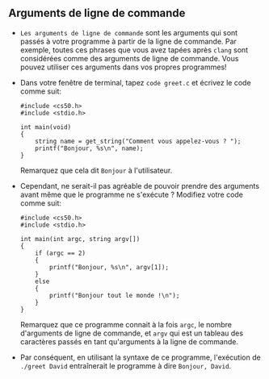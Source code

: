Arguments de ligne de commande
----------------------

*   `Les arguments de ligne de commande` sont les arguments qui sont passés à votre programme à partir de la ligne de commande. Par exemple, toutes ces phrases que vous avez tapées après `clang` sont considérées comme des arguments de ligne de commande. Vous pouvez utiliser ces arguments dans vos propres programmes!
*   Dans votre fenêtre de terminal, tapez `code greet.c` et écrivez le code comme suit:
    
        #include <cs50.h>
        #include <stdio.h>
        
        int main(void)
        {
            string name = get_string("Comment vous appelez-vous ? ");
            printf("Bonjour, %s\n", name);
        }
        
    
    Remarquez que cela dit `Bonjour` à l'utilisateur.
    
*   Cependant, ne serait-il pas agréable de pouvoir prendre des arguments avant même que le programme ne s'exécute ? Modifiez votre code comme suit:
    
        #include <cs50.h>
        #include <stdio.h>
        
        int main(int argc, string argv[])
        {
            if (argc == 2)
            {
                printf("Bonjour, %s\n", argv[1]);
            }
            else
            {
                printf("Bonjour tout le monde !\n");
            }
        }
        
    
    Remarquez que ce programme connait à la fois `argc`, le nombre d'arguments de ligne de commande, et `argv` qui est un tableau des caractères passés en tant qu'arguments à la ligne de commande.
    
*   Par conséquent, en utilisant la syntaxe de ce programme, l'exécution de `./greet David` entraînerait le programme à dire `Bonjour, David`.